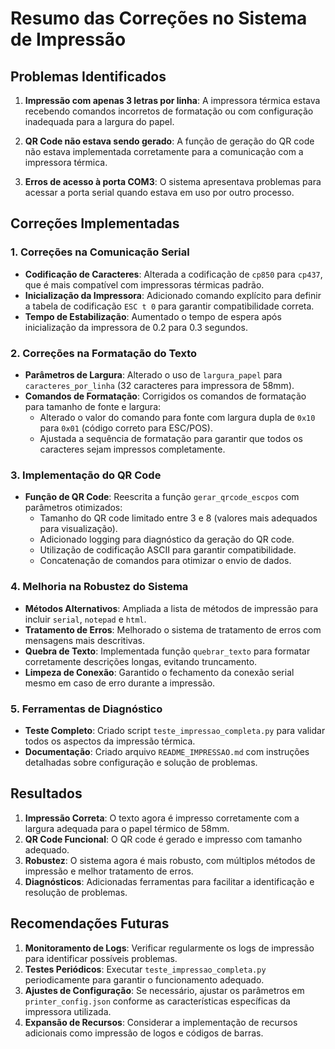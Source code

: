 # Resumo das Correções no Sistema de Impressão

## Problemas Identificados

1. **Impressão com apenas 3 letras por linha**: A impressora térmica estava recebendo comandos incorretos de formatação ou com configuração inadequada para a largura do papel.

2. **QR Code não estava sendo gerado**: A função de geração do QR code não estava implementada corretamente para a comunicação com a impressora térmica.

3. **Erros de acesso à porta COM3**: O sistema apresentava problemas para acessar a porta serial quando estava em uso por outro processo.

## Correções Implementadas

### 1. Correções na Comunicação Serial

- **Codificação de Caracteres**: Alterada a codificação de `cp850` para `cp437`, que é mais compatível com impressoras térmicas padrão.
- **Inicialização da Impressora**: Adicionado comando explícito para definir a tabela de codificação `ESC t 0` para garantir compatibilidade correta.
- **Tempo de Estabilização**: Aumentado o tempo de espera após inicialização da impressora de 0.2 para 0.3 segundos.

### 2. Correções na Formatação do Texto

- **Parâmetros de Largura**: Alterado o uso de `largura_papel` para `caracteres_por_linha` (32 caracteres para impressora de 58mm).
- **Comandos de Formatação**: Corrigidos os comandos de formatação para tamanho de fonte e largura:
  - Alterado o valor do comando para fonte com largura dupla de `0x10` para `0x01` (código correto para ESC/POS).
  - Ajustada a sequência de formatação para garantir que todos os caracteres sejam impressos completamente.

### 3. Implementação do QR Code

- **Função de QR Code**: Reescrita a função `gerar_qrcode_escpos` com parâmetros otimizados:
  - Tamanho do QR code limitado entre 3 e 8 (valores mais adequados para visualização).
  - Adicionado logging para diagnóstico da geração do QR code.
  - Utilização de codificação ASCII para garantir compatibilidade.
  - Concatenação de comandos para otimizar o envio de dados.

### 4. Melhoria na Robustez do Sistema

- **Métodos Alternativos**: Ampliada a lista de métodos de impressão para incluir `serial`, `notepad` e `html`.
- **Tratamento de Erros**: Melhorado o sistema de tratamento de erros com mensagens mais descritivas.
- **Quebra de Texto**: Implementada função `quebrar_texto` para formatar corretamente descrições longas, evitando truncamento.
- **Limpeza de Conexão**: Garantido o fechamento da conexão serial mesmo em caso de erro durante a impressão.

### 5. Ferramentas de Diagnóstico

- **Teste Completo**: Criado script `teste_impressao_completa.py` para validar todos os aspectos da impressão térmica.
- **Documentação**: Criado arquivo `README_IMPRESSAO.md` com instruções detalhadas sobre configuração e solução de problemas.

## Resultados

1. **Impressão Correta**: O texto agora é impresso corretamente com a largura adequada para o papel térmico de 58mm.
2. **QR Code Funcional**: O QR code é gerado e impresso com tamanho adequado.
3. **Robustez**: O sistema agora é mais robusto, com múltiplos métodos de impressão e melhor tratamento de erros.
4. **Diagnósticos**: Adicionadas ferramentas para facilitar a identificação e resolução de problemas.

## Recomendações Futuras

1. **Monitoramento de Logs**: Verificar regularmente os logs de impressão para identificar possíveis problemas.
2. **Testes Periódicos**: Executar `teste_impressao_completa.py` periodicamente para garantir o funcionamento adequado.
3. **Ajustes de Configuração**: Se necessário, ajustar os parâmetros em `printer_config.json` conforme as características específicas da impressora utilizada.
4. **Expansão de Recursos**: Considerar a implementação de recursos adicionais como impressão de logos e códigos de barras. 